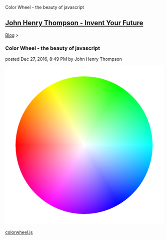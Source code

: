 Color Wheel - the beauty of javascript 

[John Henry Thompson - Invent Your Future](../index.html)
---------------------------------------------------------

    

[Blog](../z-blog-1.html)‎ > ‎

### Color Wheel - the beauty of javascript

posted Dec 27, 2016, 8:49 PM by John Henry Thompson

[![](../_/rsrc/1482900596557/z-blog-1/colorwheel-thebeautyofjavascript/0colorwheel.png)](http://www.johnhenrythompson.com/z-blog-1/colorwheel-thebeautyofjavascript/0colorwheel.png?attredirects=0)

  

  

[colorwheel.js](https://github.com/ariya/phantomjs/blob/master/examples/colorwheel.js)

  

